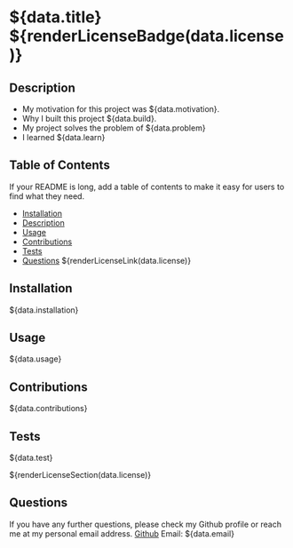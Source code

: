 # ${data.title} ${renderLicenseBadge(data.license)}

## Description

- My motivation for this project was ${data.motivation}.
- Why I built this project ${data.build}.
- My project solves the problem of ${data.problem}
- I learned ${data.learn}

## Table of Contents 

If your README is long, add a table of contents to make it easy for users to find what they need.

- [Installation](#installation)
- [Description](#description)
- [Usage](#usage)
- [Contributions](#contributions)
- [Tests](#tests)
- [Questions](#questions)
${renderLicenseLink(data.license)}


## Installation

${data.installation}

## Usage

${data.usage}

## Contributions

${data.contributions}

## Tests

${data.test}

${renderLicenseSection(data.license)}

## Questions
If you have any further questions, please check my Github profile or reach me at my personal email address.
[Github](https://github.com/${data.github})
Email: ${data.email}